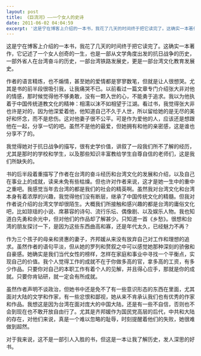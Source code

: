 ```yaml
---
layout: post
title: 《巨流河》——一个女人的史诗
date: 2011-06-02 04:04:59
excerpt: '这是宁在博客上介绍的一本书，我花了几天的时间终于把它读完了。这确实一本著作，它记述了一个女人创奇的一生，也是一部从文学角度出发的抗日战争的历史，一部外省人在台湾奋斗的历史，一部台湾铁路发展史，更是一部'
---
```




这是宁在博客上介绍的一本书，我花了几天的时间终于把它读完了。这确实一本著作，它记述了一个女人创奇的一生，也是一部从文学角度出发的抗日战争的历史，一部外省人在台湾奋斗的历史，一部台湾铁路发展史，更是一部台湾文化教育发展史。


作者的语言精炼，也不煽情，甚至她的爱情都是寥寥数笔，但就是让人很想哭。尤其是书的前半段很吸引我，让我痛哭不已。以前看过一篇文章专门介绍张大非对他的情感，那时候觉得他不够勇敢，没有一颗入世的心，不能勇于追求。我以为他执着于中国传统道教文化的精神：相濡以沫不如相望于江湖。看过书，我觉得张大非也许是对的，因为他深爱着他，他知道自己不久于人世，所以留给她的是无尽的美好和怀念，而不是悲伤。这对他妻子很不公平。可是作为爱他的人，应该还是想跟他在一起，分享一切的吧。虽然不是他的最爱，但她拥有和他的亲密感，这是谁也分享不了的。


我觉得她对于抗日战争的描写，很有史学价值，讲叙了一段我们所不了解的经历，尤其是那时的学校和学生，以及那些知识丰富教给学生自尊自信的老师们，这是我们所缺失的。



书的后半段着重描写了作者在台湾的奋斗经历和台湾文化的发展和介绍，以及自己在事业上的成就，读来未免有些枯燥。但也许对作者来说，这才是她一生中的重中之重吧。我感觉当年去台湾的都是我们的社会的精英啊。虽然我对台湾文化和台湾本身有着浓厚的兴趣，我觉得他们没有断层，继承了中国传统文化的精髓。但我对作者说介绍的台湾文学却很陌生。大概我们所接触和感兴趣的都是台湾的庸俗文化吧，比如琼瑶的小说、席慕容的诗句、流行乐坛、偶像剧、以及娱乐人物。我也知道白先勇和余光中，但对他们的作品却了解甚少。只知道一首《乡愁》。很想和台湾的朋友探讨一下，是因为这些东西曲高和寡，还是年代太久，已经魅力不再？

 
作为三个孩子的母亲和贤惠的妻子，齐邦媛从来没有放弃自己对工作和理想的追求。虽然作者的语句平淡，但从她的罗列和赘叙之中可以感觉她那种深刻的骄傲和自豪感。她确实是我们当代女性的榜样，怎样在家庭和事业中寻找一个平衡点，实现自己的价值。我个人觉得工作的成就不在于你做多高的官，拿多高的工资，有多少作品。只要你对自己的本职工作有着个人的见解，并且得心应手，那就是你的成就。只要你肯钻研，就一定会有所成就。


虽然作者声明不谈政治，但她书中还是免不了有一些意识形态的东西在里面，尤其面对大陆的文学和作家，有一些忿恨和鄙视，她从来不肯承认我们也有优秀的作家和作品。我想这是因为台湾在面对庞大的中国大陆，还是有一些不自信，否则也不会到现在也不敢开放自由行了。尤其是齐邦媛作为国民党高层的后代，中共和大陆的存在，对他们来说，真是一个难以忽略的耻辱，时刻提醒着他们的失败，她很难做到超然。

对于我来说，这不是一部引人入胜的书，但这是一本让我了解历史，发人深思的好书。


